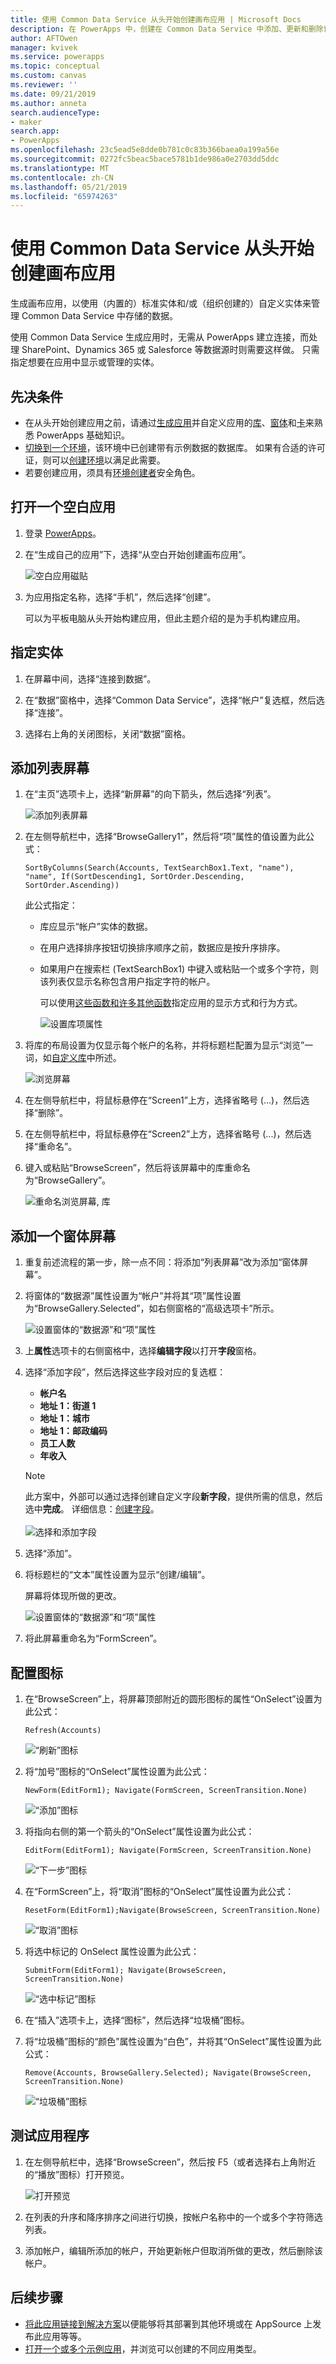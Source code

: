 ```yaml
---
title: 使用 Common Data Service 从头开始创建画布应用 | Microsoft Docs
description: 在 PowerApps 中，创建在 Common Data Service 中添加、更新和删除记录的画布应用。
author: AFTOwen
manager: kvivek
ms.service: powerapps
ms.topic: conceptual
ms.custom: canvas
ms.reviewer: ''
ms.date: 09/21/2019
ms.author: anneta
search.audienceType:
- maker
search.app:
- PowerApps
ms.openlocfilehash: 23c5ead5e8dde0b781c0c83b366baea0a199a56e
ms.sourcegitcommit: 0272fc5beac5bace5781b1de986a0e2703dd5ddc
ms.translationtype: MT
ms.contentlocale: zh-CN
ms.lasthandoff: 05/21/2019
ms.locfileid: "65974263"
---
```

# <a name="create-a-canvas-app-from-scratch-using-common-data-service"></a>使用 Common Data Service 从头开始创建画布应用

生成画布应用，以使用（内置的）标准实体和/或（组织创建的）自定义实体来管理 Common Data Service 中存储的数据。

使用 Common Data Service 生成应用时，无需从 PowerApps 建立连接，而处理 SharePoint、Dynamics 365 或 Salesforce 等数据源时则需要这样做。 只需指定想要在应用中显示或管理的实体。

## <a name="prerequisites"></a>先决条件

- 在从头开始创建应用之前，请通过[生成应用](data-platform-create-app.md)并自定义应用的[库](customize-layout-sharepoint.md)、[窗体](customize-forms-sharepoint.md)和[卡](customize-card.md)来熟悉 PowerApps 基础知识。
- [切换到一个环境](working-with-environments.md)，该环境中已创建带有示例数据的数据库。 如果有合适的许可证，则可以[创建环境](../../administrator/create-environment.md)以满足此需要。
- 若要创建应用，须具有[环境创建者](https://docs.microsoft.com/power-platform/admin/database-security#predefined-security-roles)安全角色。

## <a name="open-a-blank-app"></a>打开一个空白应用

1. 登录 [PowerApps](http://web.powerapps.com?utm_source=padocs&utm_medium=linkinadoc&utm_campaign=referralsfromdoc)。

1. 在“生成自己的应用”下，选择“从空白开始创建画布应用”。

    ![空白应用磁贴](./media/data-platform-create-app-scratch/blank-app.png)

1. 为应用指定名称，选择“手机”，然后选择“创建”。

    可以为平板电脑从头开始构建应用，但此主题介绍的是为手机构建应用。

## <a name="specify-an-entity"></a>指定实体

1. 在屏幕中间，选择“连接到数据”。

1. 在“数据”窗格中，选择“Common Data Service”，选择“帐户”复选框，然后选择“连接”。

1. 选择右上角的关闭图标，关闭“数据”窗格。

## <a name="add-a-list-screen"></a>添加列表屏幕

1. 在“主页”选项卡上，选择“新屏幕”的向下箭头，然后选择“列表”。

    ![添加列表屏幕](./media/data-platform-create-app-scratch/list-screen.png)

1. 在左侧导航栏中，选择“BrowseGallery1”，然后将“项”属性的值设置为此公式：

    `SortByColumns(Search(Accounts, TextSearchBox1.Text, "name"), "name", If(SortDescending1, SortOrder.Descending, SortOrder.Ascending))`

    此公式指定：

   - 库应显示“帐户”实体的数据。
   - 在用户选择排序按钮切换排序顺序之前，数据应是按升序排序。
   - 如果用户在搜索栏 (TextSearchBox1) 中键入或粘贴一个或多个字符，则该列表仅显示名称包含用户指定字符的帐户。

     可以使用[这些函数和许多其他函数](formula-reference.md)指定应用的显示方式和行为方式。

     ![设置库项属性](./media/data-platform-create-app-scratch/gallery-items.png)

1. 将库的布局设置为仅显示每个帐户的名称，并将标题栏配置为显示“浏览”一词，如[自定义库](customize-layout-sharepoint.md)中所述。

    ![浏览屏幕](./media/data-platform-create-app-scratch/final-browse.png)

1. 在左侧导航栏中，将鼠标悬停在“Screen1”上方，选择省略号 (...)，然后选择“删除”。

1. 在左侧导航栏中，将鼠标悬停在“Screen2”上方，选择省略号 (...)，然后选择“重命名”。

1. 键入或粘贴“BrowseScreen”，然后将该屏幕中的库重命名为“BrowseGallery”。

    ![重命名浏览屏幕, 库](./media/data-platform-create-app-scratch/rename-browse.png)

## <a name="add-a-form-screen"></a>添加一个窗体屏幕

1. 重复前述流程的第一步，除一点不同：将添加“列表屏幕”改为添加“窗体屏幕”。

1. 将窗体的“数据源”属性设置为“帐户”并将其“项”属性设置为“BrowseGallery.Selected”，如右侧窗格的“高级选项卡”所示。

    ![设置窗体的“数据源”和“项”属性](./media/data-platform-create-app-scratch/form-datasource.png)

1. 上**属性**选项卡的右侧窗格中，选择**编辑字段**以打开**字段**窗格。

1. 选择“添加字段”，然后选择这些字段对应的复选框：

    - **帐户名**
    - **地址 1：街道 1**
    - **地址 1：城市**
    - **地址 1：邮政编码**
    - **员工人数**
    - **年收入**

    > [!NOTE]
    > 此方案中，外部可以通过选择创建自定义字段**新字段**，提供所需的信息，然后选中**完成**。 详细信息：[创建字段](../common-data-service/create-edit-field-portal.md#create-a-field)。<br><br>![](media/data-platform-create-app-scratch/choose-or-add-fields.png "选择和添加字段")

1. 选择“添加”。

1. 将标题栏的“文本”属性设置为显示“创建/编辑”。

    屏幕将体现所做的更改。

    ![设置窗体的“数据源”和“项”属性](./media/data-platform-create-app-scratch/field-list.png)

1. 将此屏幕重命名为“FormScreen”。

## <a name="configure-icons"></a>配置图标

1. 在“BrowseScreen”上，将屏幕顶部附近的圆形图标的属性“OnSelect”设置为此公式：

    `Refresh(Accounts)`

    ![“刷新”图标](./media/data-platform-create-app-scratch/refresh-icon.png)

1. 将“加号”图标的“OnSelect”属性设置为此公式：

    `NewForm(EditForm1); Navigate(FormScreen, ScreenTransition.None)`

    ![“添加”图标](./media/data-platform-create-app-scratch/plus-icon.png)

1. 将指向右侧的第一个箭头的“OnSelect”属性设置为此公式：

    `EditForm(EditForm1); Navigate(FormScreen, ScreenTransition.None)`

    ![“下一步”图标](./media/data-platform-create-app-scratch/next-icon.png)

1. 在“FormScreen”上，将“取消”图标的“OnSelect”属性设置为此公式：

    `ResetForm(EditForm1);Navigate(BrowseScreen, ScreenTransition.None)`

    ![“取消”图标](./media/data-platform-create-app-scratch/cancel-icon.png)

1. 将选中标记的 OnSelect 属性设置为此公式：

    `SubmitForm(EditForm1); Navigate(BrowseScreen, ScreenTransition.None)`

    ![“选中标记”图标](./media/data-platform-create-app-scratch/checkmark-icon.png)

1. 在“插入”选项卡上，选择“图标”，然后选择“垃圾桶”图标。

1. 将“垃圾桶”图标的“颜色”属性设置为“白色”，并将其“OnSelect”属性设置为此公式：

    `Remove(Accounts, BrowseGallery.Selected); Navigate(BrowseScreen, ScreenTransition.None)`

    ![“垃圾桶”图标](./media/data-platform-create-app-scratch/trash-icon.png)

## <a name="test-the-app"></a>测试应用程序

1. 在左侧导航栏中，选择“BrowseScreen”，然后按 F5（或者选择右上角附近的“播放”图标）打开预览。

    ![打开预览](./media/data-platform-create-app-scratch/open-preview.png)

1. 在列表的升序和降序排序之间进行切换，按帐户名称中的一个或多个字符筛选列表。

1. 添加帐户，编辑所添加的帐户，开始更新帐户但取消所做的更改，然后删除该帐户。

## <a name="next-steps"></a>后续步骤

- [将此应用链接到解决方案](add-app-solution.md)以便能够将其部署到其他环境或在 AppSource 上发布此应用等等。
- [打开一个或多个示例应用](open-and-run-a-sample-app.md)，并浏览可以创建的不同应用类型。
